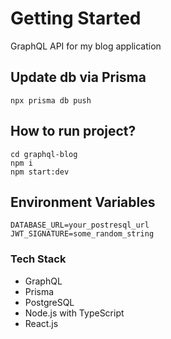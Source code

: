 # Getting Started

GraphQL API for my blog application

## Update db via Prisma
```
npx prisma db push
```

## How to run project?

```
cd graphql-blog
npm i
npm start:dev
```

## Environment Variables
```
DATABASE_URL=your_postresql_url
JWT_SIGNATURE=some_random_string
```

### Tech Stack
- GraphQL
- Prisma 
- PostgreSQL
- Node.js with TypeScript
- React.js